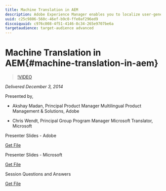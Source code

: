 ```yaml
---
title: Machine Translation in AEM
description: Adobe Experience Manager enables you to localize user-generated and authored content with fully integrated and customized machine translation functionality in more than 45+ languages using Microsoft Translator. In this session you will learn how AEM and Microsoft Translator deliver machine translation to enable you to extend the reach of your content, increase time to market for content, optimize costs, and increase discoverability by users through Search Engine Optimization resulting in better use of resources and increased ROI. Watch demos on how to enable the service within AEM, localize content, and discover how customization tools from Microsoft Translator enable you to build your own translation system using your preferred terminology and style specific to your industry, linguistic, domain, or organizational needs.
uuid: c25c9806-560c-46ef-b9c0-ffe0af296ed9
discoiquuid: c976c008-4f51-4146-8c34-265e9707be6a
targetaudience: target-audience advanced
---
```


# Machine Translation in AEM{#machine-translation-in-aem}

>[!VIDEO](https://video.tv.adobe.com/v/19383/?quality=9)

*Delivered December 3, 2014*

Presented by,

* Akshay Madan, Principal Product Manager Multilingual Product Management & Solutions, Adobe

* Chris Wendt, Principal Group Program Manager Microsoft Translator, Microsoft

Presenter Slides - Adobe

[Get File](assets/aem-gems-machine-translation-12-03-14.pdf)

Presenter Slides - Microsoft

[Get File](assets/adobe-microsoft-gems-12-03-14.pdf)

Session Questions and Answers

[Get File](assets/q-a-machine-translation-12-3-14.pdf)
<!--
[Get back to the Overview](https://helpx.adobe.com/experience-manager/kt/eseminars/gems/aem-index.html)
-->
